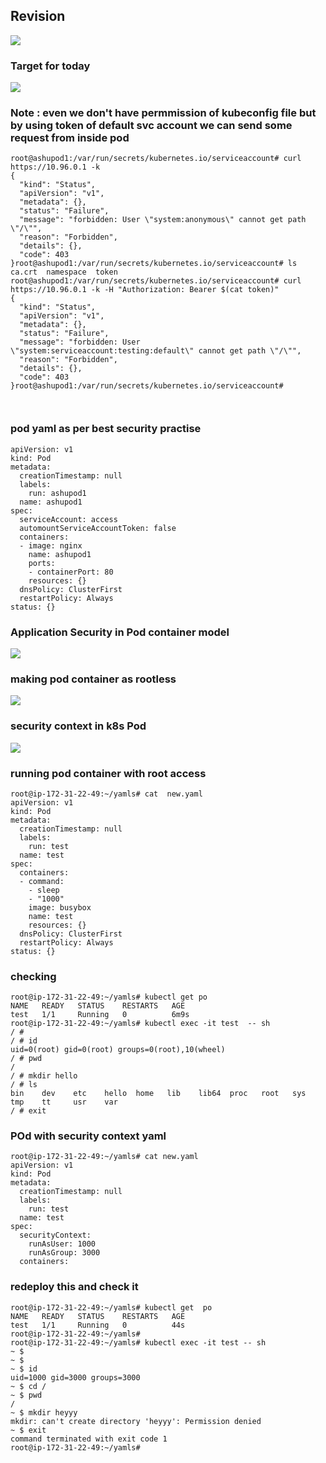 ## Revision 

<img src="rev.png">

### Target for today 

<img src="tg.png">

### Note : even we don't have permmission of kubeconfig file but by using token of default svc account we can send some request from inside pod

```
root@ashupod1:/var/run/secrets/kubernetes.io/serviceaccount# curl https://10.96.0.1 -k 
{
  "kind": "Status",
  "apiVersion": "v1",
  "metadata": {},
  "status": "Failure",
  "message": "forbidden: User \"system:anonymous\" cannot get path \"/\"",
  "reason": "Forbidden",
  "details": {},
  "code": 403
}root@ashupod1:/var/run/secrets/kubernetes.io/serviceaccount# ls
ca.crt	namespace  token
root@ashupod1:/var/run/secrets/kubernetes.io/serviceaccount# curl https://10.96.0.1 -k -H "Authorization: Bearer $(cat token)"
{
  "kind": "Status",
  "apiVersion": "v1",
  "metadata": {},
  "status": "Failure",
  "message": "forbidden: User \"system:serviceaccount:testing:default\" cannot get path \"/\"",
  "reason": "Forbidden",
  "details": {},
  "code": 403
}root@ashupod1:/var/run/secrets/kubernetes.io/serviceaccount# 



```

### pod yaml as per best security practise 

```
apiVersion: v1
kind: Pod
metadata:
  creationTimestamp: null
  labels:
    run: ashupod1
  name: ashupod1
spec:
  serviceAccount: access
  automountServiceAccountToken: false
  containers:
  - image: nginx
    name: ashupod1
    ports:
    - containerPort: 80
    resources: {}
  dnsPolicy: ClusterFirst
  restartPolicy: Always
status: {}

```

### Application Security in Pod container model 

<img src="podm.png">

### making pod container as rootless 

<img src="rootless.png">

### security context in k8s Pod 

<img src="ctn.png">

### running pod container with root access

```
root@ip-172-31-22-49:~/yamls# cat  new.yaml 
apiVersion: v1
kind: Pod
metadata:
  creationTimestamp: null
  labels:
    run: test
  name: test
spec:
  containers:
  - command:
    - sleep
    - "1000"
    image: busybox
    name: test
    resources: {}
  dnsPolicy: ClusterFirst
  restartPolicy: Always
status: {}
```
### checking

```
root@ip-172-31-22-49:~/yamls# kubectl get po 
NAME   READY   STATUS    RESTARTS   AGE
test   1/1     Running   0          6m9s
root@ip-172-31-22-49:~/yamls# kubectl exec -it test  -- sh 
/ # 
/ # id
uid=0(root) gid=0(root) groups=0(root),10(wheel)
/ # pwd
/
/ # mkdir hello
/ # ls
bin    dev    etc    hello  home   lib    lib64  proc   root   sys    tmp    tt     usr    var
/ # exit

```

### POd with security context yaml 

```
root@ip-172-31-22-49:~/yamls# cat new.yaml 
apiVersion: v1
kind: Pod
metadata:
  creationTimestamp: null
  labels:
    run: test
  name: test
spec:
  securityContext:
    runAsUser: 1000
    runAsGroup: 3000
  containers:

```

### redeploy this and check it 

```
root@ip-172-31-22-49:~/yamls# kubectl get  po 
NAME   READY   STATUS    RESTARTS   AGE
test   1/1     Running   0          44s
root@ip-172-31-22-49:~/yamls# 
root@ip-172-31-22-49:~/yamls# kubectl exec -it test -- sh 
~ $ 
~ $ 
~ $ id
uid=1000 gid=3000 groups=3000
~ $ cd /
~ $ pwd
/
~ $ mkdir heyyy
mkdir: can't create directory 'heyyy': Permission denied
~ $ exit
command terminated with exit code 1
root@ip-172-31-22-49:~/yamls# 
```

